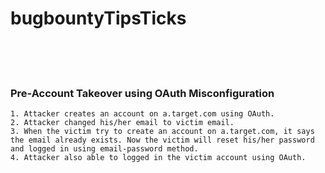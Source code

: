 # bugbountyTipsTicks
<br><br><br>

### Pre-Account Takeover using OAuth Misconfiguration
```
1. Attacker creates an account on a.target.com using OAuth.
2. Attacker changed his/her email to victim email.
3. When the victim try to create an account on a.target.com, it says the email already exists. Now the victim will reset his/her password and logged in using email-password method.
4. Attacker also able to logged in the victim account using OAuth.
```
